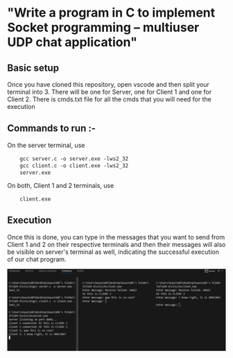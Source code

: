# "Write a program in C to implement Socket programming – multiuser UDP chat application"

## Basic setup
Once you have cloned this repository, open vscode and then split your terminal into 3. There will be one for Server, one for Client 1 and one for Client 2.
There is cmds.txt file for all the cmds that you will need for the execution

## Commands to run :-
On the server terminal, use 
```
    gcc server.c -o server.exe -lws2_32 
    gcc client.c -o client.exe -lws2_32
    server.exe
```
On both, Client 1 and 2 terminals, use
``` 
    client.exe 
```
## Execution
Once this is done, you can type in the messages that you want to send from Client 1 and 2 on their respective terminals and then their messages will also be visible on server's terminal as well, indicating the successful execution of our chat program.



![Screenshot of Output](<Screenshot 2024-04-10 215111.png>)
